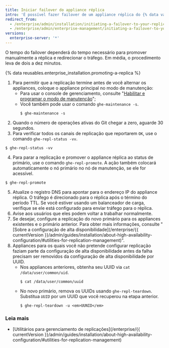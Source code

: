 ```yaml
---
title: Iniciar failover do appliance réplica
intro: 'É possível fazer failover de um appliance réplica do {% data variables.product.prodname_ghe_server %} usando a linha de comando para manutenção e teste ou em caso de falha do appliance primário.'
redirect_from:
  - /enterprise/admin/installation/initiating-a-failover-to-your-replica-appliance
  - /enterprise/admin/enterprise-management/initiating-a-failover-to-your-replica-appliance
versions:
  enterprise-server: '*'
---
```


O tempo do failover dependerá do tempo necessário para promover manualmente a réplica e redirecionar o tráfego. Em média, o procedimento leva de dois a dez minutos.

{% data reusables.enterprise_installation.promoting-a-replica %}

1. Para permitir que a replicação termine antes de você alternar os appliances, coloque o appliance principal no modo de manutenção:
    - Para usar o console de gerenciamento, consulte "[Habilitar e programar o modo de manutenção](/enterprise/admin/guides/installation/enabling-and-scheduling-maintenance-mode/)";
    - Você também pode usar o comando `ghe-maintenance -s`.
      ```shell
      $ ghe-maintenance -s
      ```
2. Quando o número de operações ativas do Git chegar a zero, aguarde 30 segundos.
3. Para verificar todos os canais de replicação que reportarem `OK`, use o comando `ghe-repl-status -vv`.
  ```shell
  $ ghe-repl-status -vv
  ```
4. Para parar a replicação e promover o appliance réplica ao status de primário, use o comando `ghe-repl-promote`. A ação também colocará automaticamente o nó primário no nó de manutenção, se ele for acessível.
  ```shell
  $ ghe-repl-promote
  ```
5. Atualize o registro DNS para apontar para o endereço IP do appliance réplica. O tráfego é direcionado para o réplica após o término do período TTL. Se você estiver usando um balanceador de carga, verifique se ele está configurado para enviar tráfego para o réplica.
6. Avise aos usuários que eles podem voltar a trabalhar normalmente.
7. Se desejar, configure a replicação do novo primário para os appliances existentes e o primário anterior. Para obter mais informações, consulte "[Sobre a configuração de alta disponibilidade](/enterprise/{{ currentVersion }}/admin/guides/installation/about-high-availability-configuration/#utilities-for-replication-management)".
8. Appliances para os quais você não pretende configurar replicação faziam parte da configuração de alta disponibilidade antes da falha precisam ser removidos da configuração de alta disponibilidade por UUID.
    - Nos appliances anteriores, obtenha seu UUID via `cat /data/user/common/uid`.
      ```shell
      $ cat /data/user/common/uuid
      ```
    - No novo primário, remova os UUIDs usando `ghe-repl-teardown`. Substitua *`UUID`* por um UUID que você recuperou na etapa anterior.
      ```shell
      $ ghe-repl-teardown -u <em>UUNID</em>
      ```

### Leia mais

- [Utilitários para gerenciamento de replicações](/enterprise/{{ currentVersion }}/admin/guides/installation/about-high-availability-configuration/#utilities-for-replication-management)
